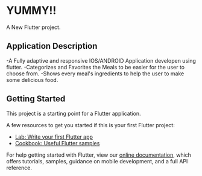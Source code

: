 # YUMMY!!

A New Flutter project.

## Application Description 

-A Fully adaptive and responsive IOS/ANDROID Application developen using flutter.
-Categorizes and Favorites the Meals to be easier for the user to choose from.
-Shows every meal's ingredients to help the user to make some delicious food.

## Getting Started

This project is a starting point for a Flutter application.

A few resources to get you started if this is your first Flutter project:

- [Lab: Write your first Flutter app](https://flutter.dev/docs/get-started/codelab)
- [Cookbook: Useful Flutter samples](https://flutter.dev/docs/cookbook)

For help getting started with Flutter, view our
[online documentation](https://flutter.dev/docs), which offers tutorials,
samples, guidance on mobile development, and a full API reference.

